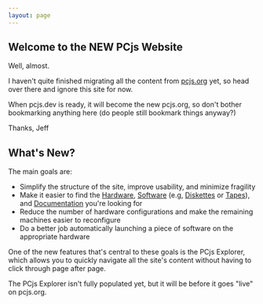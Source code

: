 ```yaml
---
layout: page
---
```


## Welcome to the NEW PCjs Website

Well, almost.

I haven't quite finished migrating all the content from [pcjs.org](https://www.pcjs.org) yet, so head over there and ignore this site for now.

When pcjs.dev is ready, it will become the new pcjs.org, so don't bother bookmarking anything here (do people still bookmark things anyway?)

Thanks,
Jeff

## What's New?

The main goals are:

- Simplify the structure of the site, improve usability, and minimize fragility
- Make it easier to find the [Hardware](/configs/hardware.json), [Software](/configs/software.json) (e.g, [Diskettes](/configs/pcx86/diskettes.json) or [Tapes](/configs/c1p/tapes.json)), and [Documentation](/configs/documents.json) you're looking for
- Reduce the number of hardware configurations and make the remaining machines easier to reconfigure
- Do a better job automatically launching a piece of software on the appropriate hardware

One of the new features that's central to these goals is the PCjs Explorer, which allows you to quickly navigate all the site's content without having to click through page after page.

The PCjs Explorer isn't fully populated yet, but it will be before it goes "live" on pcjs.org.
